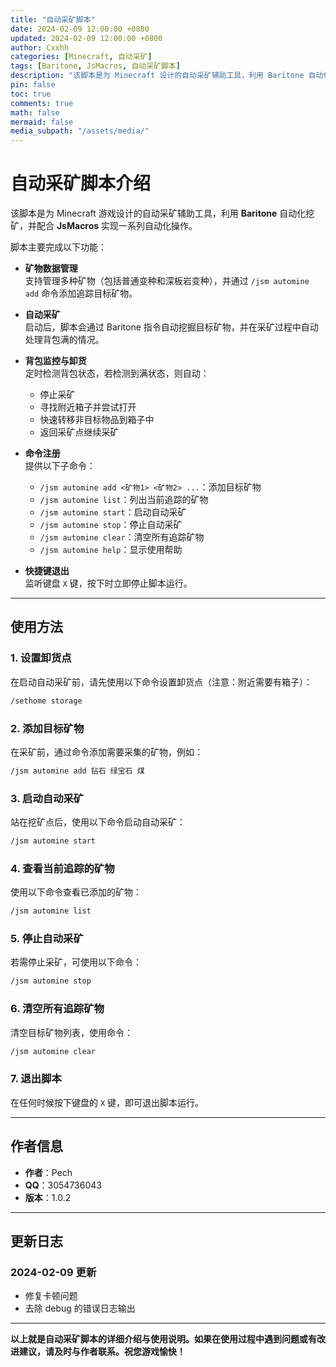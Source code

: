 ```yaml
---
title: "自动采矿脚本"
date: 2024-02-09 12:00:00 +0800
updated: 2024-02-09 12:00:00 +0800
author: Cxxhh
categories: [Minecraft, 自动采矿]
tags: [Baritone, JsMacros, 自动采矿脚本]
description: "该脚本是为 Minecraft 设计的自动采矿辅助工具，利用 Baritone 自动化挖矿，并配合 JsMacros 实现自动化操作。"
pin: false
toc: true
comments: true
math: false
mermaid: false
media_subpath: "/assets/media/"
---
```


# 自动采矿脚本介绍

该脚本是为 Minecraft 游戏设计的自动采矿辅助工具，利用 **Baritone** 自动化挖矿，并配合 **JsMacros** 实现一系列自动化操作。

脚本主要完成以下功能：

- **矿物数据管理**  
  支持管理多种矿物（包括普通变种和深板岩变种），并通过 `/jsm automine add` 命令添加追踪目标矿物。

- **自动采矿**  
  启动后，脚本会通过 Baritone 指令自动挖掘目标矿物，并在采矿过程中自动处理背包满的情况。

- **背包监控与卸货**  
  定时检测背包状态，若检测到满状态，则自动：
  - 停止采矿
  - 寻找附近箱子并尝试打开
  - 快速转移非目标物品到箱子中
  - 返回采矿点继续采矿

- **命令注册**  
  提供以下子命令：
  - `/jsm automine add <矿物1> <矿物2> ...`：添加目标矿物
  - `/jsm automine list`：列出当前追踪的矿物
  - `/jsm automine start`：启动自动采矿
  - `/jsm automine stop`：停止自动采矿
  - `/jsm automine clear`：清空所有追踪矿物
  - `/jsm automine help`：显示使用帮助

- **快捷键退出**  
  监听键盘 `X` 键，按下时立即停止脚本运行。

---

## 使用方法

### 1. 设置卸货点

在启动自动采矿前，请先使用以下命令设置卸货点（注意：附近需要有箱子）：  

```bash
/sethome storage
```

### 2. 添加目标矿物

在采矿前，通过命令添加需要采集的矿物，例如：

```bash
/jsm automine add 钻石 绿宝石 煤
```

### 3. 启动自动采矿

站在挖矿点后，使用以下命令启动自动采矿：

```bash
/jsm automine start
```

### 4. 查看当前追踪的矿物

使用以下命令查看已添加的矿物：

```bash
/jsm automine list
```

### 5. 停止自动采矿

若需停止采矿，可使用以下命令：

```bash
/jsm automine stop
```

### 6. 清空所有追踪矿物

清空目标矿物列表，使用命令：

```bash
/jsm automine clear
```

### 7. 退出脚本

在任何时候按下键盘的 `X` 键，即可退出脚本运行。

---

## 作者信息

- **作者**：Pech  
- **QQ**：3054736043  
- **版本**：1.0.2  

---

## 更新日志

### 2024-02-09 更新
- 修复卡顿问题  
- 去除 debug 的错误日志输出  

---

**以上就是自动采矿脚本的详细介绍与使用说明。如果在使用过程中遇到问题或有改进建议，请及时与作者联系。祝您游戏愉快！**
